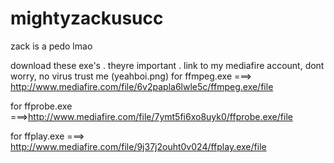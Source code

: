 # mightyzackusucc
zack is a pedo lmao

download these exe's . theyre important . 
link to my mediafire account, dont worry, no virus trust me (yeahboi.png)
for ffmpeg.exe ===> http://www.mediafire.com/file/6v2papla6lwle5c/ffmpeg.exe/file

for ffprobe.exe ===>http://www.mediafire.com/file/7ymt5fi6xo8uyk0/ffprobe.exe/file

for ffplay.exe ===> http://www.mediafire.com/file/9j37j2ouht0v024/ffplay.exe/file
